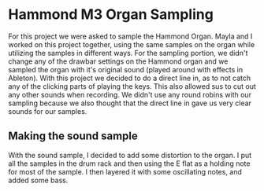 # Hammond M3 Organ Sampling

For this project we were asked to sample the Hammond Organ.
Mayla and I worked on this project together, using the same samples on the organ while utilizing the samples in different ways.
For the sampling portion, we didn't change any of the drawbar settings on the Hammond organ and we sampled the organ with it's original sound (played around with effects in Ableton). With this project we decided to do a direct line in, as to not catch any of the clicking parts of playing the keys. This also allowed sus to cut out any other sounds when recording. We didn't use any round robins with our sampling because we also thought that the direct line in gave us very clear sounds for our samples.

## Making the sound sample

With the sound sample, I decided to add some distortion to the organ. I put all the samples in the drum rack and then using the E flat as a holding note for most of the sample.
I then layered it with some oscillating notes, and added some bass.

